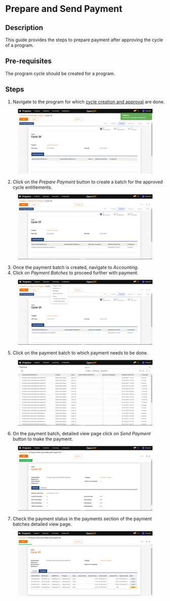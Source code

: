 # Prepare and Send Payment

## Description

This guide provides the steps to prepare payment after approving the cycle of a program.

## Pre-requisites

The program cycle should be created for a program.

## Steps

1. Navigate to the program for which [cycle creation and approval](../eligibility-and-program-enrollment/approval/create-and-approve-disbursement-cycle.md) are done.

<figure><img src="../../../../.gitbook/assets/cycle-approved.png" alt=""><figcaption></figcaption></figure>

2. Click on the _Prepare Payment_ button to create a batch for the approved cycle entitlements.

<figure><img src="../../../../.gitbook/assets/cycle-payment-batch.png" alt=""><figcaption></figcaption></figure>

3. Once the payment batch is created, navigate to _Accounting_.
4. Click on _Payment Batches_ to proceed further with payment.

<figure><img src="../../../../.gitbook/assets/payment-batches (1).png" alt=""><figcaption></figcaption></figure>

5. Click on the payment batch to which payment needs to be done.

<figure><img src="../../../../.gitbook/assets/payment-batches-list-view-page.png" alt=""><figcaption></figcaption></figure>

6. On the payment batch, detailed view page click on _Send Payment_ button to make the payment.

<figure><img src="../../../../.gitbook/assets/send-payment.png" alt=""><figcaption></figcaption></figure>

7. Check the payment status in the payments section of the payment batches detailed view page.

<figure><img src="../../../../.gitbook/assets/payment-batches-detailed-view-page.png" alt=""><figcaption></figcaption></figure>
